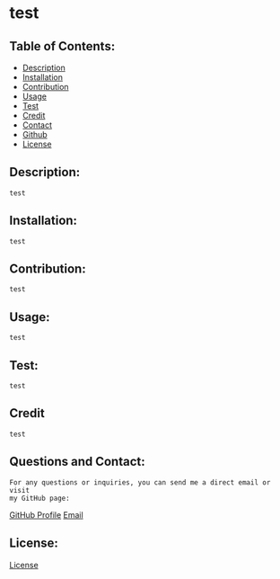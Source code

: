 # test

    
## Table of Contents:
* [Description](#description)
* [Installation](#installation)
* [Contribution](#contribution)
* [Usage](#usage)
* [Test](#tests)
* [Credit](#credit)
* [Contact](#email)
* [Github](#username)
* [License](#license)

## Description:

    test

## Installation:
    test

## Contribution:
    test

## Usage:
    test

## Test:
    test

## Credit
    test

## Questions and Contact:
    For any questions or inquiries, you can send me a direct email or visit 
    my GitHub page:
[GitHub Profile](https://github.com/Am-White)
[Email](aybwhite@gmail.com)

## License:
[License](https://opensource.org/licenses/CDDL-1.0) 
